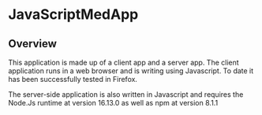 # JavaScriptMedApp

## Overview
This application is made up of a client app and a server app. The client application runs in a web browser and is writing using Javascript. To date it has been successfully tested in Firefox.

The server-side application is also written in Javascript and requires the Node.Js runtime at version 16.13.0 as well as
npm at version 8.1.1
